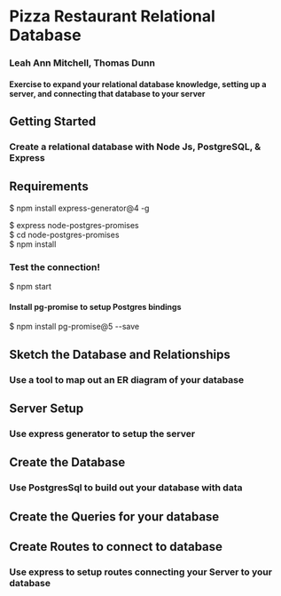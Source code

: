 # Pizza Restaurant Relational Database
### Leah Ann Mitchell, Thomas Dunn
#### Exercise to expand your relational database knowledge, setting up a server, and connecting that database to your server  



## Getting Started
### Create a relational database with Node Js, PostgreSQL, & Express

## Requirements

  $ npm install express-generator@4 -g  

  $ express node-postgres-promises  
  $ cd node-postgres-promises  
  $ npm install
   
### Test the connection!
  $ npm start  

#### Install pg-promise to setup Postgres bindings

  $ npm install pg-promise@5 --save  



## Sketch the Database and Relationships
### Use a tool to map out an ER diagram of your database

## Server Setup
### Use express generator to setup the server

## Create the Database
### Use PostgresSql to build out your database with data  

## Create the Queries for your database
###

## Create Routes to connect to database
### Use express to setup routes connecting your Server to your database
